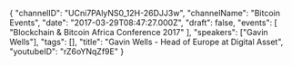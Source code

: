 {
    "channelID": "UCni7PAlyNS0_12H-26DJJ3w",
    "channelName": "Bitcoin Events",
    "date": "2017-03-29T08:47:27.000Z",
    "draft": false,
    "events": [
        "Blockchain & Bitcoin Africa Conference 2017"
    ],
    "speakers": ["Gavin Wells"],
    "tags": [],
    "title": "Gavin Wells - Head of Europe at Digital Asset",
    "youtubeID": "rZ6oYNqZf9E"
}
